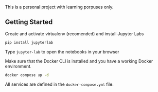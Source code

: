 
This is a personal project with learning porpuses only.

## Getting Started
Create and activate virtualenv (recomended) and install Jupyter Labs

```bash 
pip install jupyterlab 
```
Type `jupyter-lab` to open the notebooks in your browser

Make sure that the Docker CLI is installed and you have a working Docker environment.

```bash
docker compose up -d
```

All services are defined in the `docker-compose.yml` file.
